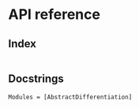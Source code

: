 # API reference

## Index

```@index
```

## Docstrings

```@autodocs
Modules = [AbstractDifferentiation]
```
